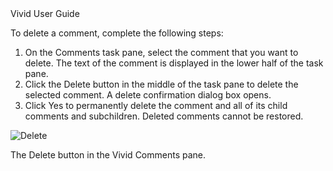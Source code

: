<div class="LanguageTitle">Vivid User Guide</div>

To delete a comment, complete the following steps:

1. On the Comments task pane, select the comment that you want to delete. The text of the comment is displayed in the lower half of the task pane.
2. Click the Delete button in the middle of the task pane to delete the selected comment. A delete confirmation dialog box opens.
3. Click Yes to permanently delete the comment and all of its child comments and subchildren. Deleted comments cannot be restored.

![Delete](https://varigencecom.blob.core.windows.net/walkthroughs/VividComments-10.png)

<div class="caption">The Delete button in the Vivid Comments pane.</div>


